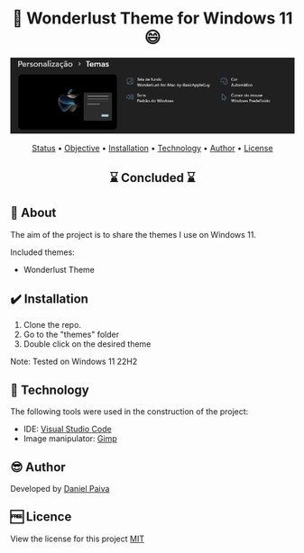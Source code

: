 <h1 align="center"> 🎨 Wonderlust Theme for Windows 11 😄</h1>

<p align="center">
    <img src="./_src/theme.png">
</p>

<p align="center">
 <a href="#status">Status</a> • 
 <a href="#objective">Objective</a> •
 <a href="#installation">Installation</a> • 
 <a href="#technology">Technology</a> • 
 <a href="#author">Author</a> • 
 <a href="#licence">License</a>
</p>

<h2 align="center" id=status> 
	⌛ Concluded ⌛
</h2>

<h2 id=objective>📜 About</h2>
The aim of the project is to share the themes I use on Windows 11.<br>

Included themes:

- Wonderlust Theme

<h2 id=installation>✔️ Installation</h2>

1. Clone the repo.
2. Go to the "themes" folder
3. Double click on the desired theme

Note: Tested on Windows 11 22H2

<h2 id=technology>🧰 Technology</h2>

The following tools were used in the construction of the project:

- IDE: <a href="https://code.visualstudio.com/download">Visual Studio Code</a>
- Image manipulator: <a href="https://www.gimp.org/downloads/">Gimp</a>

<h2 id=author>😎 Author</h2>

Developed by <a href="https://www.linkedin.com/in/danhpaiva/" target="_blank">Daniel Paiva</a>

<h2 id=licence>🆓 Licence</h2>
View the license for this project 
<a href="https://github.com/danhpaiva/wonderlust-theme-mac-for-windows-11/blob/main/LICENSE" target="_blank">MIT</a>
